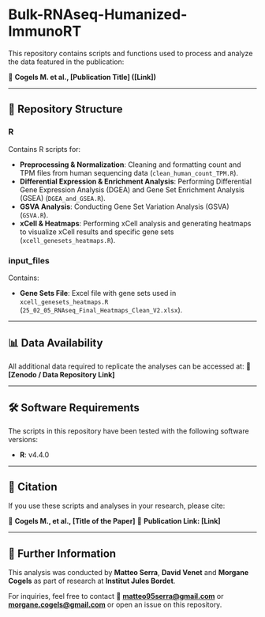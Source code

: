 # Bulk-RNAseq-Humanized-ImmunoRT

This repository contains scripts and functions used to process and analyze the data featured in the publication:

📄 **Cogels M. et al., [Publication Title] ([Link])**

---

## 📁 Repository Structure

### R
Contains R scripts for:
- **Preprocessing & Normalization**: Cleaning and formatting count and TPM files from human sequencing data (`clean_human_count_TPM.R`).
- **Differential Expression & Enrichment Analysis**: Performing Differential Gene Expression Analysis (DGEA) and Gene Set Enrichment Analysis (GSEA) (`DGEA_and_GSEA.R`).
- **GSVA Analysis**: Conducting Gene Set Variation Analysis (GSVA) (`GSVA.R`).
- **xCell & Heatmaps**: Performing xCell analysis and generating heatmaps to visualize xCell results and specific gene sets (`xcell_genesets_heatmaps.R`).

### input_files
Contains:
- **Gene Sets File**: Excel file with gene sets used in `xcell_genesets_heatmaps.R` (`25_02_05_RNAseq_Final_Heatmaps_Clean_V2.xlsx`).

---

## 📊 Data Availability
All additional data required to replicate the analyses can be accessed at:
🔗 **[Zenodo / Data Repository Link]**

---

## 🛠️ Software Requirements
The scripts in this repository have been tested with the following software versions:
- **R**: v4.4.0

---

## 📢 Citation
If you use these scripts and analyses in your research, please cite:

📄 **Cogels M., et al., [Title of the Paper]**
📌 **Publication Link: [Link]**

---

## 📘 Further Information
This analysis was conducted by **Matteo Serra**, **David Venet** and **Morgane Cogels** as part of research at **Institut Jules Bordet**.

For inquiries, feel free to contact 📩 **matteo95serra@gmail.com** or **morgane.cogels@gmail.com** or open an issue on this repository.

